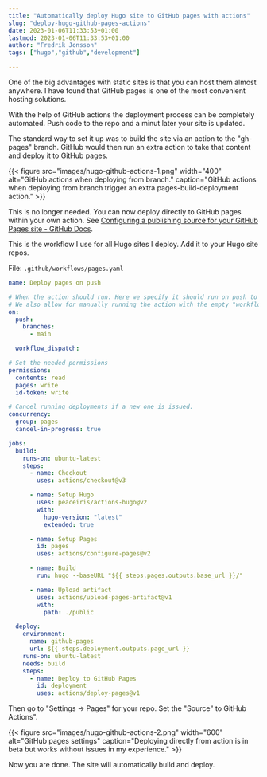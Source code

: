 ```yaml
---
title: "Automatically deploy Hugo site to GitHub pages with actions"
slug: "deploy-hugo-github-pages-actions"
date: 2023-01-06T11:33:53+01:00
lastmod: 2023-01-06T11:33:53+01:00
author: "Fredrik Jonsson"
tags: ["hugo","github","development"]

---
```


One of the big advantages with static sites is that you can host them almost anywhere. I have found that GitHub pages is one of the most convenient hosting solutions.

With the help of GitHub actions the deployment process can be completely automated. Push code to the repo and a minut later your site is updated.

The standard way to set it up was to build the site via an action to the "gh-pages" branch. GitHub would then run an extra action to take that content and deploy it to GitHub pages.

{{< figure src="images/hugo-github-actions-1.png" width="400" alt="GitHub actions when deploying from branch." caption="GitHub actions when deploying from branch trigger an extra pages-build-deployment action." >}}

This is no longer needed. You can now deploy directly to GitHub pages within your own action. See [Configuring a publishing source for your GitHub Pages site - GitHub Docs](https://docs.github.com/en/pages/getting-started-with-github-pages/configuring-a-publishing-source-for-your-github-pages-site#publishing-with-a-custom-github-actions-workflow).

This is the workflow I use for all Hugo sites I deploy. Add it to your Hugo site repos.

File: `.github/workflows/pages.yaml`

~~~~ yaml
name: Deploy pages on push

# When the action should run. Here we specify it should run on push to main branch.
# We also allow for manually running the action with the empty "workflow_dispatch".
on:
  push:
    branches:
      - main

  workflow_dispatch:

# Set the needed permissions
permissions:
  contents: read
  pages: write
  id-token: write

# Cancel running deployments if a new one is issued.
concurrency:
  group: pages
  cancel-in-progress: true

jobs:
  build:
    runs-on: ubuntu-latest
    steps:
      - name: Checkout
        uses: actions/checkout@v3

      - name: Setup Hugo
        uses: peaceiris/actions-hugo@v2
        with:
          hugo-version: "latest"
          extended: true

      - name: Setup Pages
        id: pages
        uses: actions/configure-pages@v2

      - name: Build
        run: hugo --baseURL "${{ steps.pages.outputs.base_url }}/"

      - name: Upload artifact
        uses: actions/upload-pages-artifact@v1
        with:
          path: ./public

  deploy:
    environment:
      name: github-pages
      url: ${{ steps.deployment.outputs.page_url }}
    runs-on: ubuntu-latest
    needs: build
    steps:
      - name: Deploy to GitHub Pages
        id: deployment
        uses: actions/deploy-pages@v1
~~~~

Then go to "Settings -> Pages" for your repo. Set the "Source" to GitHub Actions".

{{< figure src="images/hugo-github-actions-2.png" width="600" alt="GitHub pages settings" caption="Deploying directly from action is in beta but works without issues in my experience." >}}

Now you are done. The site will automatically build and deploy.
